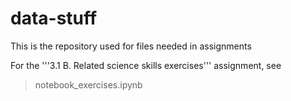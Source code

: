 # data-stuff

This is the repository used for files needed in assignments

For the '''3.1 B. Related science skills exercises''' assignment, see 

>notebook_exercises.ipynb

